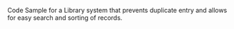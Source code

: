 Code Sample for a Library system that prevents duplicate entry and allows for easy search and sorting of records.
